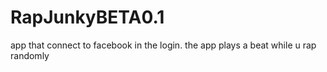 # RapJunkyBETA0.1
app that connect to facebook in the login.
the app plays a beat while u rap randomly
